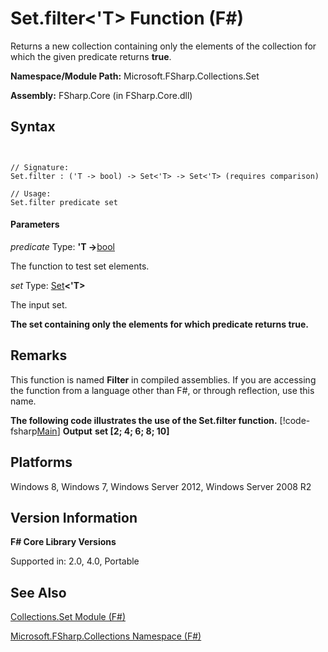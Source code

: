 # Set.filter<'T> Function (F#)

Returns a new collection containing only the elements of the collection for which the given predicate returns **true**.

**Namespace/Module Path:** Microsoft.FSharp.Collections.Set

**Assembly:** FSharp.Core (in FSharp.Core.dll)


## Syntax


```


// Signature:
Set.filter : ('T -> bool) -> Set<'T> -> Set<'T> (requires comparison)

// Usage:
Set.filter predicate set

```



#### Parameters
*predicate*
Type: **'T -&gt;**[bool](http://msdn.microsoft.com/en-us/library/89c0cf9c-49ce-4207-a3be-555851a67dd5)


The function to test set elements.


*set*
Type: [Set](http://msdn.microsoft.com/en-us/library/50cebdce-0cd7-4c5c-8ebc-f3a9e90b38d8)**&lt;'T&gt;**


The input set.



**The set containing only the elements for which predicate returns true.**
## Remarks
This function is named **Filter** in compiled assemblies. If you are accessing the function from a language other than F#, or through reflection, use this name.

**The following code illustrates the use of the Set.filter function.**
[!code-fsharp[Main](snippets/fssets/snippet3.fs)]
**Output**
**set [2; 4; 6; 8; 10]**
## Platforms
Windows 8, Windows 7, Windows Server 2012, Windows Server 2008 R2


## Version Information
**F# Core Library Versions**

Supported in: 2.0, 4.0, Portable




## See Also
[Collections.Set Module &#40;F&#35;&#41;](Collections.Set-Module-%5BFSharp%5D.md)

[Microsoft.FSharp.Collections Namespace &#40;F&#35;&#41;](Microsoft.FSharp.Collections-Namespace-%5BFSharp%5D.md)

